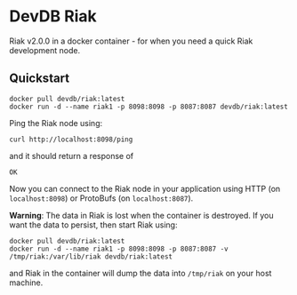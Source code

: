 # DevDB Riak

Riak v2.0.0 in a docker container - for when you need a quick Riak development node.

## Quickstart

```
docker pull devdb/riak:latest
docker run -d --name riak1 -p 8098:8098 -p 8087:8087 devdb/riak:latest
```

Ping the Riak node using:

```
curl http://localhost:8098/ping
```

and it should return a response of

```
OK
```

Now you can connect to the Riak node in your application using HTTP (on `localhost:8098`) or ProtoBufs (on `localhost:8087`).

**Warning**: The data in Riak is lost when the container is destroyed. If you want the data to persist, then start Riak using:

```
docker pull devdb/riak:latest
docker run -d --name riak1 -p 8098:8098 -p 8087:8087 -v /tmp/riak:/var/lib/riak devdb/riak:latest
```

and Riak in the container will dump the data into `/tmp/riak` on your host machine.
